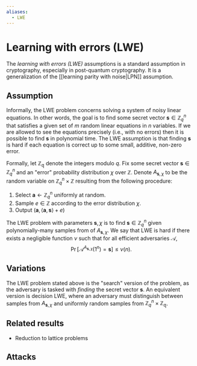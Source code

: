 ```yaml
---
aliases:
  - LWE
---
```

# Learning with errors (LWE)
The *learning with errors (LWE)* assumptions is a standard assumption in cryptography, especially in post-quantum cryptography. It is a generalization of the [[learning parity with noise|LPN]] assumption.

## Assumption
Informally, the LWE problem concerns solving a system of noisy linear equations. In other words, the goal is to find some secret vector $\mathbf{s} \in \mathbb{Z}_q^n$ that satisfies a given set of $m$ random linear equations in $n$ variables. If we are allowed to see the equations precisely (i.e., with no errors) then it is possible to find $\mathbf{s}$ in polynomial time. The LWE assumption is that finding $\mathbf{s}$ is hard if each equation is correct up to some small, additive, non-zero error.

Formally, let $\mathbb{Z_q}$ denote the integers modulo $q$. Fix some secret vector $\mathbf{s} \in \mathbb{Z}^n_q$ and an "error" probability distribution $\chi$ over $\mathbb{Z}$. Denote $A_{\mathbf{s}, \chi}$ to be the random variable on $\mathbb{Z}^n_q \times \mathbb{Z}$ resulting from the following procedure:
1. Select $\mathbf{a} \gets \mathbb{Z}^n_q$ uniformly at random.
2. Sample $e \in \mathbb{Z}$ according to the error distribution $\chi$.
3. Output $(\mathbf{a}, \langle \mathbf{a}, \mathbf{s} \rangle + e)$

The LWE problem with parameters $\mathbf{s}, \chi$ is to find $\mathbf{s} \in \mathbb{Z}^n_q$ given polynomially-many samples from of $A_{\mathbf{s}, \chi}$. We say that LWE is hard if there exists a negligible function $\nu$ such that for all efficient adversaries $\mathcal{A}$, $$\Pr[\mathcal{A}^{A_{\mathbf{s}, \chi}}(1^n) = \mathbf{s}] \leq \nu(n).$$

## Variations
The LWE problem stated above is the "search" version of the problem, as the adversary is tasked with *finding* the secret vector $\mathbf{s}$. An equivalent version is decision LWE, where an adversary must distinguish between samples from $A_{\mathbf{s}, \chi}$ and uniformly random samples from $\mathbb{Z}^n_q \times \mathbb{Z_q}$.


## Related results
- Reduction to lattice problems


## Attacks
